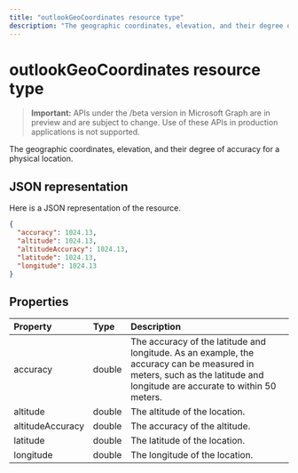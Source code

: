 ```yaml
---
title: "outlookGeoCoordinates resource type"
description: "The geographic coordinates, elevation, and their degree of accuracy for a physical location."
---
```


# outlookGeoCoordinates resource type

> **Important:** APIs under the /beta version in Microsoft Graph are in preview and are subject to change. Use of these APIs in production applications is not supported.

The geographic coordinates, elevation, and their degree of accuracy for a physical location.

## JSON representation

Here is a JSON representation of the resource.

<!-- {
  "blockType": "resource",
  "optionalProperties": [

  ],
  "@odata.type": "microsoft.graph.outlookGeoCoordinates"
}-->

```json
{
  "accuracy": 1024.13,
  "altitude": 1024.13,
  "altitudeAccuracy": 1024.13,
  "latitude": 1024.13,
  "longitude": 1024.13
}

```
## Properties
| Property	   | Type	|Description|
|:---------------|:--------|:----------|
|accuracy|double|The accuracy of the latitude and longitude. As an example, the accuracy can be measured in meters, such as the latitude and longitude are accurate to within 50 meters.|
|altitude|double|The altitude of the location.|
|altitudeAccuracy|double|The accuracy of the altitude.|
|latitude|double|The latitude of the location.|
|longitude|double|The longitude of the location.|

<!-- uuid: 8fcb5dbc-d5aa-4681-8e31-b001d5168d79
2015-10-25 14:57:30 UTC -->
<!-- {
  "type": "#page.annotation",
  "description": "outlookGeoCoordinates resource",
  "keywords": "",
  "section": "documentation",
  "tocPath": ""
}-->